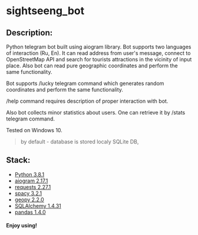 # sightseeng_bot


## Description:
 Python telegram bot built using aiogram library. Bot supports two languages of interaction (Ru, En).
 It can read address from user's message, connect to OpenStreetMap API and search for tourists attractions
 in the vicinity of input place. Also bot can read pure geographic coordinates and perform the same functionality.
 
 Bot supports /lucky telegram command which generates random coordinates and perform the same functionality.
 
 /help command requires description of proper interaction with bot.
 
 Also bot collects minor statistics about users. One can retrieve it by /stats telegram command.

 Tested on Windows 10.
 
 > by default - database is stored localy SQLite DB,

## Stack:
- [Python 3.8.1](https://www.python.org)
- [aiogram 2.17.1](https://docs.aiogram.dev/en/latest/)
- [requests 2.27.1](https://pypi.org/project/requests/)
- [spacy 3.2.1](https://spacy.io/)
- [geopy 2.2.0](https://github.com/geopy/geopy)
- [SQLAlchemy 1.4.31](https://pypi.org/project/SQLAlchemy/)
- [pandas 1.4.0](https://pypi.org/project/pandas/)


#### Enjoy using!
